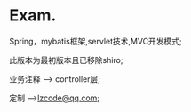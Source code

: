 # Exam.
Spring，mybatis框架,servlet技术,MVC开发模式;

此版本为最初版本且已移除shiro;

业务注释 --> controller层;

定制 -->lzcode@qq.com;
